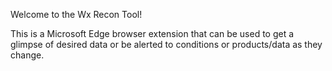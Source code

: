 Welcome to the Wx Recon Tool!

This is a Microsoft Edge browser extension that can be used to get a glimpse of desired data or be alerted to conditions or products/data as they change.
